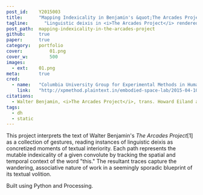 ```yaml
---
post_id:    Y2015003
title:      "Mapping Indexicality in Benjamin's &quot;The Arcades Project&quot;"
tagline:	  "Linguistic deixis in <i>The Arcades Project</i> rendered as wandering paths."
post_path:  mapping-indexicality-in-the-arcades-project
github:     true
paper:      true
category:   portfolio
cover:			01.png
cover_w:		500
images:     
  - ext:    01.png
meta:       true
cred:
  - name:   "Columbia University Group for Experimental Methods in Humanistic Research"
    link:   "http://xpmethod.plaintext.in/embodied-space-lab/2015-04-10-mapping-indexality.html"
citations:
  - Walter Benjamin, <i>The Arcades Project</i>, trans. Howard Eiland and Kevin McLaughlin (Belknap Press, 2002), Third Printing edition.
tags:
  - dh
  - static
---
```

This project interprets the text of Walter Benjamin's _The Arcades Project_[1] as a collection of gestures, reading instances of linguistic deixis as concretized moments of textual interiority. Each path represents the mutable indexicality of a given convolute by tracking the spatial and temporal context of the word "this." The resultant traces capture the wandering, associative nature of work in a seemingly sporadic blueprint of its textual volition. 

Built using Python and Processing. 